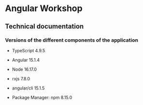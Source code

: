 # Angular Workshop

## Technical documentation
### Versions of the different components of the application
- TypeScript 4.9.5
- Angular 15.1.4
- Node 16.17.0
- rxjs 7.8.0

- angular/cli 15.1.5
- Package Manager: npm 8.15.0



